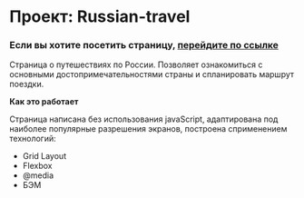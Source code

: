 # Проект: Russian-travel

### Если вы хотите посетить страницу, [перейдите по ссылке](https://mycodetherapy.github.io/russian-travel/index.html)
Страница о путешествиях по России.  Позволяет ознакомиться с основными достопримечательностями страны и спланировать маршрут поездки.

**Как это работает**

Страница написана без использования javaScript, адаптирована под наиболее популярные разрешения экранов, построена сприменением технологий:
* Grid Layout
* Flexbox
* @media
* БЭМ
